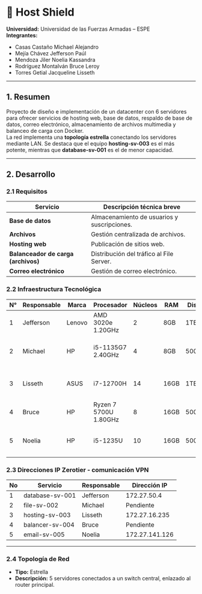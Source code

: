 # 📄 Host Shield

**Universidad:** Universidad de las Fuerzas Armadas – ESPE  
**Integrantes:**

- Casas Castaño Michael Alejandro
- Mejía Chávez Jefferson Paúl
- Mendoza Jiler Noelia Kassandra
- Rodríguez Montalván Bruce Leroy
- Torres Getial Jacqueline Lisseth

---

## 1. Resumen

Proyecto de diseño e implementación de un datacenter con 6 servidores para ofrecer servicios de hosting web, base de datos, respaldo de base de datos, correo electrónico, almacenamiento de archivos multimedia y balanceo de carga con Docker.  
La red implementa una **topología estrella** conectando los servidores mediante LAN. Se destaca que el equipo **hosting-sv-003** es el más potente, mientras que **database-sv-001** es el de menor capacidad.

---

## 2. Desarrollo

### 2.1 Requisitos

| Servicio                            | Descripción técnica breve                   |
| ----------------------------------- | ------------------------------------------- |
| **Base de datos**                   | Almacenamiento de usuarios y suscripciones. |
| **Archivos**                        | Gestión centralizada de archivos.           |
| **Hosting web**                     | Publicación de sitios web.                  |
| **Balanceador de carga (archivos)** | Distribución del tráfico al File Server.    |
| **Correo electrónico**              | Gestión de correo electrónico.              |

### 2.2 Infraestructura Tecnológica

| N°  | Responsable | Marca  | Procesador            | Núcleos | RAM  | Disco | SO                             | ID              | Servicio        | Virtualización  |
| --- | ----------- | ------ | --------------------- | ------- | ---- | ----- | ------------------------------ | --------------- | --------------- | --------------- |
| 1   | Jefferson   | Lenovo | AMD 3020e 1.20GHz     | 2       | 8GB  | 1TB   | Ubuntu 22.04 (WSL)             | database-sv-001 | database-sv     | WSL             |
| 2   | Michael     | HP     | i5-1135G7 2.40GHz     | 4       | 8GB  | 500GB | Ubuntu 22.04 (Máquina Virtual) | file-sv-002     | file-sv         | Máquina Virtual |
| 3   | Lisseth     | ASUS   | i7-12700H             | 14      | 16GB | 1TB   | Ubuntu 22.04 (Máquina Virtual) | hosting-sv-003  | hosting-sv      | Máquina Virtual |
| 4   | Bruce       | HP     | Ryzen 7 5700U 1.80GHz | 8       | 16GB | 500GB | Ubuntu 22.04                   | sv-balancer-004 | balancer-sv-004 | Nativo (Docker) |
| 5   | Noelia      | HP     | i5-1235U              | 10      | 16GB | 500GB | Ubuntu 22.04 (Máquina Virtual) | sv-email-005    | email-sv-005    | Máquina Virtual |

### 2.3 Direcciones IP Zerotier - comunicación VPN

| No  | Servicio        | Responsable | Dirección IP   |
| --- | --------------- | ----------- | -------------- |
| 1   | database-sv-001 | Jefferson   | 172.27.50.4    |
| 2   | file-sv-002     | Michael     | Pendiente      |
| 3   | hosting-sv-003  | Lisseth     | 172.27.16.235  |
| 4   | balancer-sv-004 | Bruce       | Pendiente      |
| 5   | email-sv-005    | Noelia      | 172.27.141.126 |

---

### 2.4 Topología de Red

- **Tipo:** Estrella
- **Descripción:** 5 servidores conectados a un switch central, enlazado al router principal.
